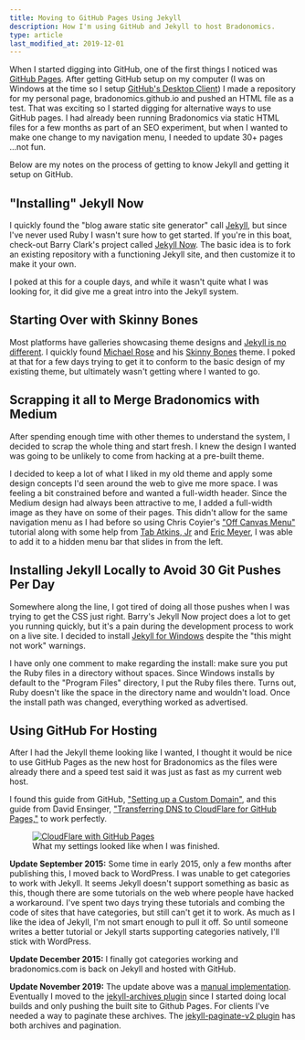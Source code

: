 ```yaml
---
title: Moving to GitHub Pages Using Jekyll
description: How I'm using GitHub and Jekyll to host Bradonomics.
type: article
last_modified_at: 2019-12-01
---
```


When I started digging into GitHub, one of the first things I noticed was [GitHub Pages](https://pages.github.com/). After getting GitHub setup on my computer (I was on Windows at the time so I setup [GitHub's Desktop Client](https://desktop.github.com/)) I made a repository for my personal page, bradonomics.github.io and pushed an HTML file as a test. That was exciting so I started digging for alternative ways to use GitHub pages. I had already been running Bradonomics via static HTML files for a few months as part of an SEO experiment, but when I wanted to make one change to my navigation menu, I needed to update 30+ pages ...not fun.

Below are my notes on the process of getting to know Jekyll and getting it setup on GitHub.

## "Installing" Jekyll Now

I quickly found the "blog aware static site generator" call [Jekyll](http://jekyllrb.com/), but since I've never used Ruby I wasn't sure how to get started. If you're in this boat, check-out Barry Clark's project called [Jekyll Now](http://www.jekyllnow.com/). The basic idea is to fork an existing repository with a functioning Jekyll site, and then customize it to make it your own.

I poked at this for a couple days, and while it wasn't quite what I was looking for, it did give me a great intro into the Jekyll system.

## Starting Over with Skinny Bones

Most platforms have galleries showcasing theme designs and [Jekyll is no different](https://github.com/jekyll/jekyll/wiki/Sites). I quickly found [Michael Rose](https://mademistakes.com/) and his [Skinny Bones](http://mmistakes.github.io/skinny-bones-jekyll/) theme. I poked at that for a few days trying to get it to conform to the basic design of my existing theme, but ultimately wasn't getting where I wanted to go.

## Scrapping it all to Merge Bradonomics with Medium

After spending enough time with other themes to understand the system, I decided to scrap the whole thing and start fresh. I knew the design I wanted was going to be unlikely to come from hacking at a pre-built theme.

I decided to keep a lot of what I liked in my old theme and apply some design concepts I'd seen around the web to give me more space. I was feeling a bit constrained before and wanted a full-width header. Since the Medium design had always been attractive to me, I added a full-width image as they have on some of their pages. This didn't allow for the same navigation menu as I had before so using Chris Coyier's ["Off Canvas Menu"](http://css-tricks.com/off-canvas-menu-with-css-target/) tutorial along with some help from [Tab Atkins, Jr](http://www.xanthir.com/b4Kn0) and [Eric Meyer](http://meyerweb.com/eric/thoughts/2011/09/12/), I was able to add it to a hidden menu bar that slides in from the left.

## Installing Jekyll Locally to Avoid 30 Git Pushes Per Day

Somewhere along the line, I got tired of doing all those pushes when I was trying to get the CSS just right. Barry's Jekyll Now project does a lot to get you running quickly, but it's a pain during the development process to work on a live site. I decided to install [Jekyll for Windows](http://jekyll-windows.juthilo.com/) despite the "this might not work" warnings.

I have only one comment to make regarding the install: make sure you put the Ruby files in a directory without spaces. Since Windows installs by default to the "Program Files" directory, I put the Ruby files there. Turns out, Ruby doesn't like the space in the directory name and wouldn't load. Once the install path was changed, everything worked as advertised.

## Using GitHub For Hosting

After I had the Jekyll theme looking like I wanted, I thought it would be nice to use GitHub Pages as the new host for Bradonomics as the files were already there and a speed test said it was just as fast as my current web host.

I found this guide from GitHub, ["Setting up a Custom Domain"](https://help.github.com/articles/setting-up-a-custom-domain-with-github-pages/), and this guide from David Ensinger, ["Transferring DNS to CloudFlare for GitHub Pages,"](http://davidensinger.com/2014/04/transferring-the-dns-from-namecheap-to-cloudflare-for-github-pages/) to work perfectly.

<figure class="caption">
  <a href="{{ '/images/CloudFlare-DNS-for-GitHub-Pages.jpg' | absolute_url }}"><img src="{{ '/images/CloudFlare-DNS-for-GitHub-Pages.jpg' | absolute_url }}" alt="CloudFlare with GitHub Pages"></a>
  <figcaption>What my settings looked like when I was finished.</figcaption>
</figure>

**Update September 2015:** Some time in early 2015, only a few months after publishing this, I moved back to WordPress. I was unable to get categories to work with Jekyll. It seems Jekyll doesn't support something as basic as this, though there are some tutorials on the web where people have hacked a workaround. I've spent two days trying these tutorials and combing the code of sites that have categories, but still can't get it to work. As much as I like the idea of Jekyll, I'm not smart enough to pull it off. So until someone writes a better tutorial or Jekyll starts supporting categories natively, I'll stick with WordPress.

**Update December 2015:** I finally got categories working and bradonomics.com is back on Jekyll and hosted with GitHub.

**Update November 2019:** The update above was a [manual implementation](https://webniyom.com/jekyll-categories/). Eventually I moved to the [jekyll-archives plugin](https://github.com/jekyll/jekyll-archives) since I started doing local builds and only pushing the built site to Github Pages. For clients I've needed a way to paginate these archives. The [jekyll-paginate-v2 plugin](https://github.com/sverrirs/jekyll-paginate-v2) has both archives and pagination.
